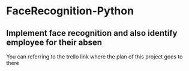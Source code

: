 # FaceRecognition-Python
## Implement face recognition and also identify employee for their absen

You can referring to the trello link where the plan of this project goes to there